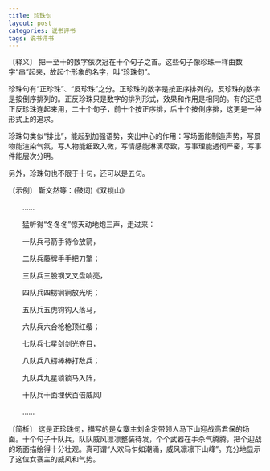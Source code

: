 ```yaml
---
title: 珍珠句
layout: post
categories: 说书评书
tags: 说书评书
---
```


〔释义〕 把一至十的数字依次冠在十个句子之首。这些句子像珍珠一样由数字“串”起来，故起个形象的名字，叫“珍珠句”。

珍珠句有“正珍珠”、“反珍珠”之分。正珍珠的数字是按正序排列的，反珍珠的数字是按倒序排列的。正反珍珠只是数字的排列形式，效果和作用是相同的。有的还把正反珍珠连起来用，二十个句子，前十个按正序排，后十个按倒序排，这更是一种形式上的追求。

珍珠句类似“排比”，能起到加强语势，突出中心的作用：写场面能制造声势，写景物能渲染气氛，写人物能细致入微，写情感能淋漓尽致，写事理能透彻严密，写事件能层次分明。

另外，珍珠句也不限于十句，还可以是五句。

〔示例〕 靳文然等：(鼓词)《双锁山》

　　……

　　猛听得“冬冬冬”惊天动地炮三声，走过来：

　　一队兵弓箭手待令放箭，

　　二队兵藤牌手手把刀擎；

　　三队兵三股钢叉叉盘响亮，

　　四队兵四楞锏锏放光明；

　　五队兵五虎钩钩入落马，

　　六队兵六合枪枪顶红缨；

　　七队兵七星剑剑光夺目，

　　八队兵八楞棒棒打敌兵；

　　九队兵九星锁锁马入阵，

　　十队兵十面埋伏百倍威风!

　　……

〔简析〕 这是正珍珠句，描写的是女寨主刘金定带领人马下山迎战高君保的场面。十个句子十队兵，队队威风凛凛整装待发，个个武器在手杀气腾腾，把个迎战的场面描绘得十分壮观。真可谓“人欢马乍如潮涌，威风凛凛下山峰”。充分地显示了这位女寨主的威风和气势。 